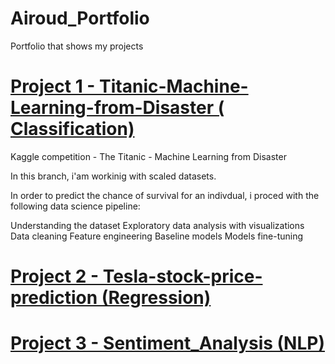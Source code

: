 # Airoud_Portfolio
Portfolio that shows my projects 
# [Project 1 - Titanic-Machine-Learning-from-Disaster ( Classification)](https://github.com/airoud/Titanic-Machine-Learning-from-Disaster/tree/Scaling-Features)
Kaggle competition - The Titanic - Machine Learning from Disaster

In this branch, i'am workinig with scaled datasets.

In order to predict the chance of survival for an indivdual, i proced with the following data science pipeline:

Understanding the dataset Exploratory data analysis with visualizations Data cleaning Feature engineering Baseline models Models fine-tuning


# [Project 2 - Tesla-stock-price-prediction (Regression)](https://github.com/airoud/Tesla-stock-price-prediction)



# [Project 3 - Sentiment_Analysis (NLP)](https://github.com/airoud/Sentiment-Analysis)
